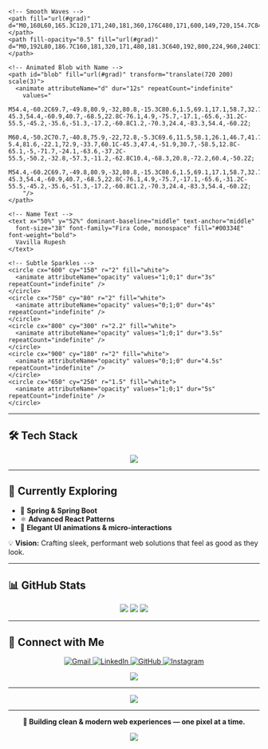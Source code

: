 <p align="center">
  <!-- Improved Hero Section -->
  <svg viewBox="0 0 1440 400" width="100%" xmlns="http://www.w3.org/2000/svg">
    <defs>
      <linearGradient id="grad" x1="0%" y1="0%" x2="100%" y2="100%">
        <stop offset="0%" stop-color="#00C9FF"/>
        <stop offset="100%" stop-color="#ffffff"/>
      </linearGradient>
    </defs>

    <!-- Smooth Waves -->
    <path fill="url(#grad)" d="M0,160L60,165.3C120,171,240,181,360,176C480,171,600,149,720,154.7C840,160,960,192,1080,181.3C1200,171,1320,117,1380,90.7L1440,64L1440,0L1380,0C1320,0,1200,0,1080,0C960,0,840,0,720,0C600,0,480,0,360,0C240,0,120,0,60,0L0,0Z"></path>
    <path fill-opacity="0.5" fill="url(#grad)" d="M0,192L80,186.7C160,181,320,171,480,181.3C640,192,800,224,960,240C1120,256,1280,256,1360,256L1440,256L1440,0L1360,0C1280,0,1120,0,960,0C800,0,640,0,480,0C320,0,160,0,80,0L0,0Z"></path>

    <!-- Animated Blob with Name -->
    <path id="blob" fill="url(#grad)" transform="translate(720 200) scale(3)">
      <animate attributeName="d" dur="12s" repeatCount="indefinite"
        values="
          M54.4,-60.2C69.7,-49.8,80.9,-32,80.8,-15.3C80.6,1.5,69.1,17.1,58.7,32.7C48.2,48.3,38.8,63.8,24.2,69.7C9.6,75.6,-10.1,71.9,-27.7,63.1C-45.3,54.4,-60.9,40.7,-68.5,22.8C-76.1,4.9,-75.7,-17.1,-65.6,-31.2C-55.5,-45.2,-35.6,-51.3,-17.2,-60.8C1.2,-70.3,24.4,-83.3,54.4,-60.2Z;
          M60.4,-50.2C70.7,-40.8,75.9,-22,72.8,-5.3C69.6,11.5,58.1,26.1,46.7,41.7C35.2,57.3,23.8,73.8,9.2,77.7C-5.4,81.6,-22.1,72.9,-33.7,60.1C-45.3,47.4,-51.9,30.7,-58.5,12.8C-65.1,-5,-71.7,-24.1,-63.6,-37.2C-55.5,-50.2,-32.8,-57.3,-11.2,-62.8C10.4,-68.3,20.8,-72.2,60.4,-50.2Z;
          M54.4,-60.2C69.7,-49.8,80.9,-32,80.8,-15.3C80.6,1.5,69.1,17.1,58.7,32.7C48.2,48.3,38.8,63.8,24.2,69.7C9.6,75.6,-10.1,71.9,-27.7,63.1C-45.3,54.4,-60.9,40.7,-68.5,22.8C-76.1,4.9,-75.7,-17.1,-65.6,-31.2C-55.5,-45.2,-35.6,-51.3,-17.2,-60.8C1.2,-70.3,24.4,-83.3,54.4,-60.2Z;
        "/>
    </path>

    <!-- Name Text -->
    <text x="50%" y="52%" dominant-baseline="middle" text-anchor="middle"
      font-size="38" font-family="Fira Code, monospace" fill="#00334E" font-weight="bold">
      Vavilla Rupesh
    </text>

    <!-- Subtle Sparkles -->
    <circle cx="600" cy="150" r="2" fill="white">
      <animate attributeName="opacity" values="1;0;1" dur="3s" repeatCount="indefinite" />
    </circle>
    <circle cx="750" cy="80" r="2" fill="white">
      <animate attributeName="opacity" values="0;1;0" dur="4s" repeatCount="indefinite" />
    </circle>
    <circle cx="800" cy="300" r="2.2" fill="white">
      <animate attributeName="opacity" values="1;0;1" dur="3.5s" repeatCount="indefinite" />
    </circle>
    <circle cx="900" cy="180" r="2" fill="white">
      <animate attributeName="opacity" values="0;1;0" dur="4.5s" repeatCount="indefinite" />
    </circle>
    <circle cx="650" cy="250" r="1.5" fill="white">
      <animate attributeName="opacity" values="1;0;1" dur="5s" repeatCount="indefinite" />
    </circle>
  </svg>
</p>

---

## 🛠️ Tech Stack

<p align="center">
  <img src="https://skillicons.dev/icons?i=html,css,javascript,nodejs,react,tailwind,java,spring,postgres,git,express,docker" />
</p>

---

## 🧩 Currently Exploring

- 🌱 **Spring & Spring Boot**
- ⚛️ **Advanced React Patterns**
- 🎨 **Elegant UI animations & micro-interactions**

💡 **Vision:** Crafting sleek, performant web solutions that feel as good as they look.

---

## 📊 GitHub Stats

<p align="center">
  <img src="https://github-readme-stats.vercel.app/api?username=vavilla-rupesh&show_icons=true&theme=radical&hide_border=true" />
  <img src="https://github-readme-streak-stats.herokuapp.com?user=vavilla-rupesh&theme=radical&hide_border=true" />
  <img src="https://github-readme-stats.vercel.app/api/top-langs/?username=vavilla-rupesh&layout=compact&theme=radical&hide_border=true" />
</p>

---

## 🔗 Connect with Me

<p align="center">
  <a href="mailto:rupeshvavilla200325@gmail.com">
    <img src="https://skillicons.dev/icons?i=gmail" alt="Gmail" />
  </a>
  <a href="https://www.linkedin.com/in/rupeshvavilla/">
    <img src="https://skillicons.dev/icons?i=linkedin" alt="LinkedIn" />
  </a>
  <a href="https://github.com/rupeshvavilla">
    <img src="https://skillicons.dev/icons?i=github" alt="GitHub" />
  </a>
  <a href="https://www.instagram.com/rvavilla/">
    <img src="https://skillicons.dev/icons?i=instagram" alt="Instagram" />
  </a>
</p>

<p align="center">
  <a href="mailto:rupeshvavilla200325@gmail.com">
    <img src="https://img.shields.io/badge/Let's%20Collaborate!-00C9FF?style=for-the-badge&logo=Handshake&logoColor=white" />
  </a>
</p>

---

<p align="center">
  <img src="https://quotes-github-readme.vercel.app/api?type=horizontal&theme=radical" />
</p>

---

<p align="center">
  <b>🚀 Building clean & modern web experiences — one pixel at a time.</b>
</p>

<p align="center">
  <img src="https://capsule-render.vercel.app/api?type=waving&height=120&section=footer&color=gradient&gradient=00C9FF,3F5EFB,ffffff" />
</p>
